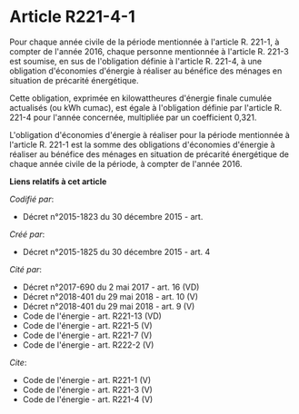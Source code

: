 # Article R221-4-1

Pour chaque année civile de la période mentionnée à l'article R. 221-1, à compter de l'année 2016, chaque personne mentionnée
à l'article R. 221-3 est soumise, en sus de l'obligation définie à l'article R. 221-4, à une obligation d'économies d'énergie
à réaliser au bénéfice des ménages en situation de précarité énergétique. 

Cette obligation, exprimée en kilowattheures d'énergie finale cumulée actualisés (ou kWh cumac), est égale à l'obligation
définie par l'article R. 221-4 pour l'année concernée, multipliée par un coefficient 0,321. 

L'obligation d'économies d'énergie à réaliser pour la période mentionnée à l'article R. 221-1 est la somme des obligations
d'économies d'énergie à réaliser au bénéfice des ménages en situation de précarité énergétique de chaque année civile de la
période, à compter de l'année 2016.

**Liens relatifs à cet article**

_Codifié par_:

  - Décret n°2015-1823 du 30 décembre 2015 - art.

_Créé par_:

  - Décret n°2015-1825 du 30 décembre 2015 - art. 4

_Cité par_:

  - Décret n°2017-690 du 2 mai 2017 - art. 16 (VD)
  - Décret n°2018-401 du 29 mai 2018 - art. 10 (V)
  - Décret n°2018-401 du 29 mai 2018 - art. 9 (V)
  - Code de l'énergie - art. R221-13 (VD)
  - Code de l'énergie - art. R221-5 (V)
  - Code de l'énergie - art. R221-7 (V)
  - Code de l'énergie - art. R222-2 (V)

_Cite_:

  - Code de l'énergie - art. R221-1 (V)
  - Code de l'énergie - art. R221-3 (V)
  - Code de l'énergie - art. R221-4 (V)
